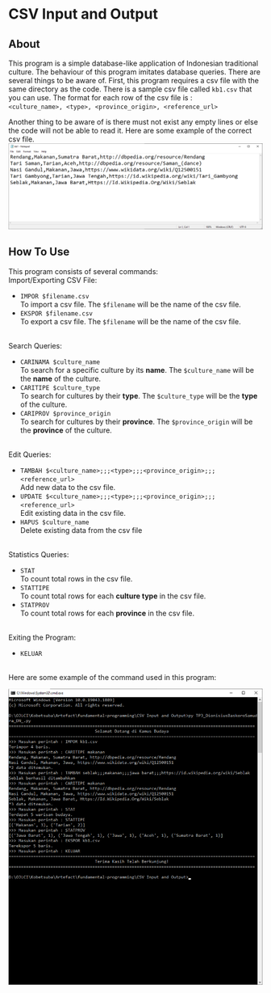 # CSV Input and Output

## About
This program is a simple database-like application of Indonesian traditional culture. The behaviour of this program imitates database queries. There are several things to be aware of. First, this program requires a csv file with the same directory as the code. There is a sample csv file called `kb1.csv` that you can use. The format for each row of the csv file is : <br> 
`<culture_name>, <type>, <province_origin>, <reference_url>` <br>

Another thing to be aware of is there must not exist any empty lines or else the code will not be able to read it. Here are some example of the correct csv file. <br>
![](./Screenshots/csv%20details.png)

## How To Use
This program consists of several commands:<br>
Import/Exporting CSV File:
- `IMPOR $filename.csv`<br>
To import a csv file. The `$filename` will be the name of the csv file.
- `EKSPOR $filename.csv`<br>
To export a csv file. The `$filename` will be the name of the csv file.

<br>
Search Queries:

- `CARINAMA $culture_name` <br>
To search for a specific culture by its **name**. The `$culture_name` will be the **name** of the culture.
- `CARITIPE $culture_type`<br>
To search for cultures by their **type**. The `$culture_type` will be the **type** of the culture.
- `CARIPROV $province_origin`<br>
To search for cultures by their **province**. The `$province_origin` will be the **province** of the culture.

<br>
Edit Queries:

- `TAMBAH $<culture_name>;;;<type>;;;<province_origin>;;;<reference_url>`<br>
Add new data to the csv file.
- `UPDATE $<culture_name>;;;<type>;;;<province_origin>;;;<reference_url>`<br>
Edit existing data in the csv file.
- `HAPUS $culture_name`<br>
Delete existing data from the csv file

<br>
Statistics Queries:

- `STAT`<br>
To count total rows in the csv file.
- `STATTIPE`<br>
To count total rows for each **culture type** in the csv file.
- `STATPROV`<br>
To count total rows for each **province** in the csv file.

<br>
Exiting the Program:

- `KELUAR`

<br>
Here are some example of the command used in this program: <br>

![](./Screenshots/execution%20sample.png)